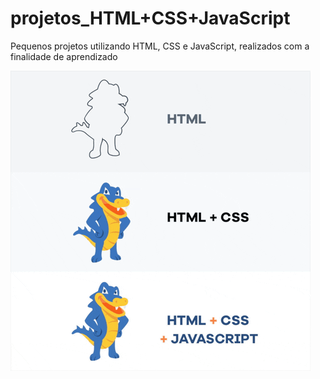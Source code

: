 # projetos_HTML+CSS+JavaScript
 Pequenos projetos utilizando HTML, CSS e JavaScript, realizados com a finalidade de aprendizado

![Alt text](https://github.com/nathaliadv/projetos_HTML-CSS-JavaScript/blob/master/giphy.gif)
